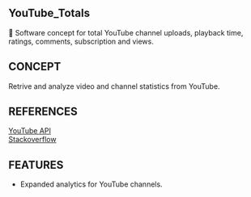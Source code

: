 ## YouTube_Totals

🧮 Software concept for total YouTube channel uploads, playback time, ratings, comments, subscription and views.

## CONCEPT

Retrive and analyze video and channel statistics from YouTube. 

## REFERENCES

[YouTube API](https://developers.google.com/youtube/v3/docs/videos/list)
 <br />
[Stackoverflow](https://stackoverflow.com/questions/51204147/how-to-get-count-of-youtube-likes-dislikes-and-comments-per-channel)

## FEATURES

- Expanded analytics for YouTube channels.

